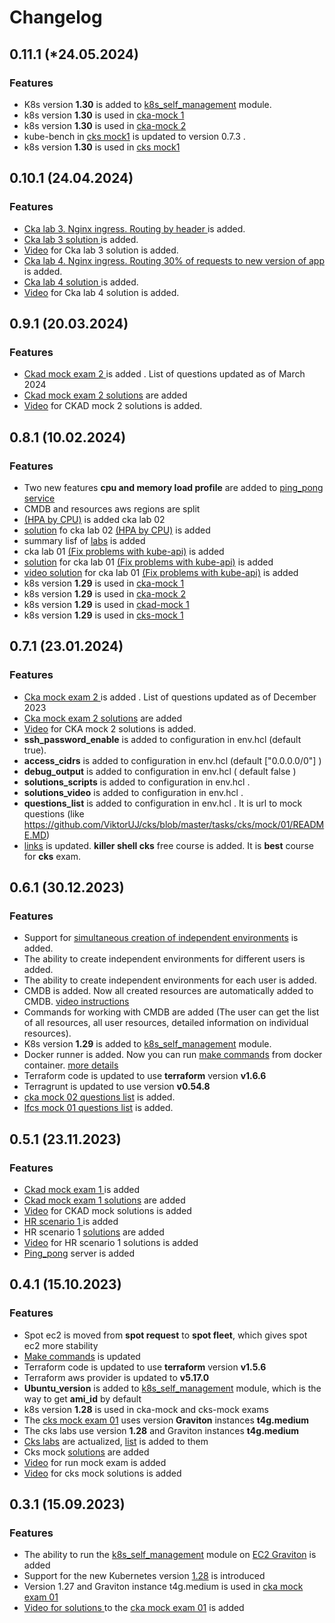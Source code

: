 # Changelog

## 0.11.1 (*24.05.2024)
### Features
* K8s version **1.30** is added  to [k8s_self_management](..%2Fterraform%2Fmodules%2Fk8s_self_managment) module.
* k8s version **1.30**  is used in [cka-mock 1](..%2Ftasks%2Fcka%2Fmock%2F01)
* k8s version **1.30**  is used in [cka-mock 2](..%2Ftasks%2Fcka%2Fmock%2F02)
* kube-bench in [cks mock1](..%2Ftasks%2Fcks%2Fmock%2F01) is updated to version  0.7.3 .
* k8s version **1.30**  is used in [cks mock1](..%2Ftasks%2Fcks%2Fmock%2F01)

## 0.10.1 (24.04.2024)
### Features
* [Cka lab 3. Nginx ingress. Routing by header ](..%2Ftasks%2Fcka%2Flabs%2F03%2FREADME.MD) is added.
* [Cka lab 3 solution ](..%2Ftasks%2Fcka%2Flabs%2F03%2Fworker%2Ffiles%2Fsolutions%2F1.MD) is added.
* [Video](https://youtu.be/1-qA7RjSx4A) for Cka lab 3 solution is added.
* [Cka lab 4. Nginx ingress. Routing 30% of requests to new version of app](..%2Ftasks%2Fcka%2Flabs%2F04%2FREADME.MD)  is added.
* [Cka lab 4 solution ](..%2Ftasks%2Fcka%2Flabs%2F04%2Fworker%2Ffiles%2Fsolutions%2F1.MD) is added.
* [Video](https://youtu.be/IC_0FeQtgwA) for Cka lab 4 solution is added.


## 0.9.1 (20.03.2024)
### Features
* [Ckad mock exam 2 ](..%2Ftasks%2Fckad%2Fmock%2F02%2FREADME.md) is added . List of questions updated as of March 2024
* [Ckad mock exam 2 solutions](..%2Ftasks%2Fckad%2Fmock%2F02%2Fworker%2Ffiles%2Fsolutions) are added
* [Video](https://youtu.be/_0nX68vil-A) for CKAD mock 2  solutions is added.

## 0.8.1 (10.02.2024)
### Features
*  Two new features **cpu and memory load profile** are added to [ping_pong service](..%2Fdocker%2Fping_pong%2FREADME.MD)
*  CMDB and resources aws regions are split
* [(HPA by CPU)](..%2Ftasks%2Fcka%2Flabs%2F02%2FREADME.MD) is   added cka lab 02
*  [solution](..%2Ftasks%2Fcka%2Flabs%2F02%2Fworker%2Ffiles%2Fsolutions%2F1.MD)  fo cka lab 02 [(HPA by CPU)](..%2Ftasks%2Fcka%2Flabs%2F02%2FREADME.MD) is added
* summary lisf of [labs](..%2Fdocs%2Flabs.MD) is  added
*  cka lab 01 [(Fix problems with kube-api)](..%2Ftasks%2Fcka%2Flabs%2F01%2FREADME.MD) is added
*  [solution](..%2Ftasks%2Fcka%2Flabs%2F01%2Fworker%2Ffiles%2Fsolutions) for cka lab 01 [(Fix problems with kube-api)](..%2Ftasks%2Fcka%2Flabs%2F01%2FREADME.MD) is added
*  [video solution](https://youtu.be/OFHiI_XAXNU) for  cka lab 01 [(Fix problems with kube-api)](..%2Ftasks%2Fcka%2Flabs%2F01%2FREADME.MD) is added
* k8s version **1.29**  is used in [cka-mock 1](..%2Ftasks%2Fcka%2Fmock%2F01)
* k8s version **1.29**  is used in [cka-mock 2](..%2Ftasks%2Fcka%2Fmock%2F02)
* k8s version **1.29**  is used in [ckad-mock 1](..%2Ftasks%2Fckad%2Fmock%2F01)
* k8s version **1.29**  is used in [cks-mock 1](..%2Ftasks%2Fcks%2Fmock%2F01)

## 0.7.1 (23.01.2024)
### Features
* [Cka mock exam 2 ](..%2Ftasks%2Fcka%2Fmock%2F02) is added . List of questions updated as of December 2023
* [Cka mock exam 2 solutions](..%2Ftasks%2Fcka%2Fmock%2F02%2Fworker%2Ffiles%2Fsolutions) are added
* [Video](https://youtu.be/ia6Vw_BR-L0) for CKA mock 2  solutions is added.
* **ssh_password_enable**  is added to configuration in  env.hcl  (default true).
* **access_cidrs**  is added to configuration in  env.hcl   (default ["0.0.0.0/0"] )
* **debug_output**  is added to configuration in  env.hcl  ( default false )
* **solutions_scripts**  is added to configuration in  env.hcl .
* **solutions_video**  is added to configuration in  env.hcl .
* **questions_list**  is added to configuration in  env.hcl . It is url  to  mock questions (like https://github.com/ViktorUJ/cks/blob/master/tasks/cks/mock/01/README.MD)
* [links](..%2Fdocs%2Flinks.MD) is updated. **killer shell cks**  free  course is added. It is **best** course for **cks** exam.


## 0.6.1 (30.12.2023)
### Features
* Support for [simultaneous creation of independent environments](..%2Fdocs%2Fmultiple_users_envs.MD) is added.
* The ability to create independent environments for different users is added.
* The ability to create independent environments for each user is added.
* CMDB is added. Now all created resources are automatically added to CMDB. [video instructions](https://youtu.be/3H0RMLXGmgg)
* Commands for working with CMDB are added (The user can get the list of all resources,  all user resources, detailed information on individual resources).
* K8s version **1.29** is added  to [k8s_self_management](..%2Fterraform%2Fmodules%2Fk8s_self_managment) module.
* Docker runner is added. Now you can run [make commands](..%2FREADME.MD#command)  from docker container. [more details](..%2Fdocs%2Frun_from_docker.MD)
* Terraform code is updated  to use **terraform** version **v1.6.6**
* Terragrunt is updated  to use  version **v0.54.8**
* [cka mock 02 questions list](..%2Ftasks%2Fcka%2Fmock%2F02) is added.
* [lfcs mock 01 questions list](..%2Ftasks%2Flfcs%2Fmock%2F01) is added.


## 0.5.1 (23.11.2023)
### Features
* [Ckad mock exam 1 ](..%2Ftasks%2Fckad%2Fmock%2F01) is added
* [Ckad mock exam 1 solutions](..%2Ftasks%2Fckad%2Fmock%2F01%2Fworker%2Ffiles%2Fsolutions) are added
* [Video](https://youtu.be/yQK7Ca8d-yw) for CKAD mock solutions is added
* [HR scenario 1 ](..%2Ftasks%2Fhr%2Fmock%2F01) is added
* HR scenario 1 [solutions](..%2Ftasks%2Fhr%2Fmock%2F01%2Fworker%2Ffiles%2Fsolutions) are added
* [Video](https://youtu.be/4CTC1jl8lxE) for HR scenario 1 solutions is added
* [Ping_pong](..%2Fdocker%2Fping_pong) server is added

## 0.4.1 (15.10.2023)
### Features
* Spot ec2 is moved  from **spot request** to  **spot fleet**, which gives spot ec2 more stability
* [Make commands](..%2FREADME.MD#command) is updated
* Terraform code is updated  to use **terraform** version **v1.5.6**
* Terraform aws provider is updated  to **v5.17.0**
* **Ubuntu_version** is added  to [k8s_self_management](..%2Fterraform%2Fmodules%2Fk8s_self_managment) module, which is the way to get **ami_id** by default
* k8s version **1.28**  is used in cka-mock and cks-mock exams
* The [cks mock exam 01](..%2Ftasks%2Fcks%2Fmock%2F01)  uses version  **Graviton** instances **t4g.medium**
* The cks labs use version **1.28** and Graviton instances **t4g.medium**
* [Cks labs](..%2Ftasks%2Fcks%2Flabs) are actualized, [list](..%2Ftasks%2Fcks%2Flabs%2FREADME.MD) is added to them
* Cks mock [solutions](..%2Ftasks%2Fcks%2Fmock%2F01%2Fworker%2Ffiles%2Fsolutions)  are added
* [Video](https://youtu.be/_GbsBOMaJ9Q) for run mock exam is added
* [Video](https://youtu.be/I8CPwcGbrG8) for cks mock solutions is added

## 0.3.1 (15.09.2023)
### Features
* The ability to run the [k8s_self_management](..%2Fterraform%2Fmodules%2Fk8s_self_managment) module on [EC2 Graviton](https://docs.aws.amazon.com/whitepapers/latest/aws-graviton-performance-testing/what-is-aws-graviton.html) is added
* Support for the new Kubernetes version [1.28](https://github.com/kubernetes/kubernetes/blob/master/CHANGELOG/CHANGELOG-1.28.md) is introduced
* Version 1.27 and Graviton instance t4g.medium  is used in [cka mock exam 01](..%2Ftasks%2Fcka%2Fmock%2F01)
* [Video for solutions ](https://youtu.be/IZsqAPpbBxM)  to the [cka mock exam 01](..%2Ftasks%2Fcka%2Fmock%2F01) is added
